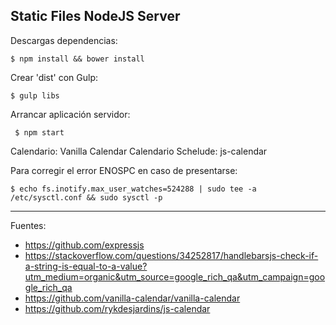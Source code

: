 ## Static Files NodeJS Server

Descargas dependencias:

    $ npm install && bower install

Crear 'dist' con Gulp:

    $ gulp libs

Arrancar aplicación servidor:

	 $ npm start

Calendario: Vanilla Calendar
Calendario Schelude: js-calendar

Para corregir el error ENOSPC en caso de presentarse:

    $ echo fs.inotify.max_user_watches=524288 | sudo tee -a /etc/sysctl.conf && sudo sysctl -p

---

Fuentes:

+ https://github.com/expressjs
+ https://stackoverflow.com/questions/34252817/handlebarsjs-check-if-a-string-is-equal-to-a-value?utm_medium=organic&utm_source=google_rich_qa&utm_campaign=google_rich_qa
+ https://github.com/vanilla-calendar/vanilla-calendar
+ https://github.com/rykdesjardins/js-calendar
